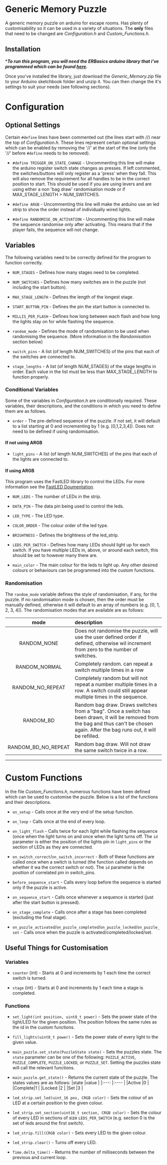 # Generic Memory Puzzle

A generic memory puzzle on arduino for escape rooms. Has plenty of customisability so it can be used in a variety of situations.
The **only** files that need to be changed are *Configuration.h* and *Custom_Functions.h*.

## Installation

****To run this program, you will need the ERBasics arduino library that i've programmed which can be found [here](https://github.com/DuskHusky/Escape-Room-Arduino/tree/main/ERBasics).***

Once you've installed the library, just download the *Generic_Memory.zip* file to your Arduino sketchbook folder and unzip it. You can then change the it's settings to suit your needs (see following sections).

# Configuration

## Optional Settings

Certain `#define` lines have been commented out (the lines start with //) near the top of *Configuration.h*. These lines represent certain optional settings which can be enabled by removing the '//' at the start of the line (only the '//' before `#define` needs to be removed).

 - `#define TRIGGER_ON_STATE_CHANGE` - Uncommenting this line will make the arduino register switch state changes as presses. If left commented, the switches/buttons will only register as a 'press' when they fall. This will also remove the requirement for all handles to be in the correct position to start. This should be used if you are using levers and are using either a non 'bag draw' randomisation mode or if MAX_STAGE_LENGTH > NUM_SWITCHES.

 - `#define ARGB` - Uncommenting this line will make the arduino use an led strip to show the order instead of individually wired lights.

 - `#define RANDOMISE_ON_ACTIVATION` - Uncommenting this line will make the sequence randomise only after activating. This means that if the player fails, the sequence will not change.

## Variables

The following variables need to be correctly defined for the program to function correctly.

 - `NUM_STAGES` - Defines how many stages need to be completed.

 - `NUM_SWITCHES` - Defines how many switches are in the puzzle (not including the start button).

 - `MAX_STAGE_LENGTH` - Defines the length of the longest stage.

 - `START_BUTTON_PIN` - Defines the pin the start button is connected to.

 - `MILLIS_PER_FLASH` - Defines how long between wach flash and how long the lights stay on for while flashing the sequence.

 - `random_mode` - Defines the mode of randomisation to be used when randomising the sequence. (More information in the *Randomisation* section below)

 - `switch_pins` - A list (of length NUM_SWITCHES) of the pins that each of the switches are connected to.

 - `stage_lengths` - A list (of length NUM_STAGES) of the stage lengths in order. Each value in the list must be less than MAX_STAGE_LENGTH to function properly.

### Conditional Variables

Some of the variables in *Configuration.h* are conditionally required. These variables, their descriptions, and the conditions in which you need to define them are as follows.

 - `order` - The pre-defined sequence of the puzzle. if not set, it will default to a list starting at 0 and incrementing by 1 (e.g. [0,1,2,3,4]). Does not need to be defined if using randomisation.

#### If not using ARGB

 - `light_pins` - A list (of length NUM_SWITCHES) of the pins that each of the lights are connected to.

#### If using ARGB

This program uses the FastLED library to control the LEDs. For more information see the [FastLED Doumentation](https://fastled.io/docs/).

 - `NUM_LEDS` - The number of LEDs in the strip.

 - `DATA_PIN` - The data pin being used to control the leds.

 - `LED_TYPE` - The LED type.

 - `COLOR_ORDER` - The colour order of the led type.

 - `BRIGHTNESS` - Defines the brightness of the led_strip.

 - `LEDS_PER_SWITCH` - Defines how many LEDs should light up for each switch. If you have multiple LEDs in, above, or around each switch, this should be set to however many there are.

 - `main_color` - The main colour for the leds to light up. Any other desired colours or behaviours can be programmed into the custom functions.

### Randomisation

The `random_mode` variable defines the style of randomisation, if any, for the puzzle. If no randomisation mode is chosen, then the order must be manually defined, otherwise it will default to an array of numbers (e.g. [0, 1, 2, 3, 4]). The randomisation modes that are available are as follows:

| mode | description |
|:---:|:---|
| RANDOM_NONE | Does not randomise the puzzle, will use the user defined order if defined, otherwise wil increment from zero to the number of switches. |
| RANDOM_NORMAL | Completely random. can repeat a switch multiple times in a row |
| RANDOM_NO_REPEAT | Completely random but will not repeat a number multiple times in a row. A switch could still appear multiple times in the sequence.
| RANDOM_BD | Random bag draw. Draws switches from a "bag". Once a switch has been drawn, it will be removed from the bag and thus can't be chosen again. After the bag runs out, it will be refilled. |
| RANDOM_BD_NO_REPEAT | Random bag draw. Will not draw the same switch twice in a row. |

---

# Custom Functions

In the file *Custom_Functions.h*, numerous functions have been defined which can be used to customise the puzzle. Below is a list of the functions and their descriptions.

 - `on_setup` - Calls once at the very end of the setup funciton.

 - `on_loop` - Calls once at the end of every loop.

 - `on_light_flash` - Calls twice for each light while flashing the sequence (once when the light turns on and once when the light turns off. The `id` parameter is either the position of the lights pin in `light_pins` or the section of LEDs as they are connected.

 - `on_switch_correct`/`on_switch_incorrect` - Both of these functions are called once when a switch is turned (the function called depends on whether it wa the correct switch or not). The `id` parameter is the position of correlated pin in switch_pins.

 - `before_sequence_start` - Calls every loop before the sequence is started only if the puzzle is active.

 - `on_sequence_start` - Calls once whenever a sequence is started (just after the start button is pressed).

 - `on_stage_complete` - Calls once after a stage has been completed (excluding the final stage).

 - `on_puzzle_activated`/`on_puzzle_completed`/`on_puzzle_locked`/`on_puzzle_set` - Calls once when the puzzle is activated/completed/locked/set.

## Useful Things for Customisation

### Variables

 - `counter` (int) - Starts at 0 and increments by 1 each time the correct switch is turned.

 - `stage` (int) - Starts at 0 and increments by 1 each time a stage is completed.

### Functions

 - `set_light(int position, uint8_t power)` - Sets the power state of the light/LED for the given position. The position follows the same rules as the id in the custom functions.

 - `fill_lights(uint8_t power)` - Sets the power state of every light to the given value.

 - `main_puzzle.set_state(PuzzleState state)` - Sets the puzzles state. The `state` parameter can be one of the following: `PUZZLE_ACTIVE`, `PUZZLE_COMPLETE`, `PUZZLE_LOCKED`, or `PUZZLE_SET`. Setting the puzzles state will call the relevant functions.

 - `main_puzzle.get_state()` - Returns the current state of the puzzle. The states values are as follows:
|state   |value |
|:---:   |:---- |
|Active  |0     |
|Complete|1     |
|Locked  |2     |
|Set     |3     |

 - `led_strip.set_led(uint_16 pos, CRGB color)` - Sets the colour of an LED at a certain position to the given colour.

 - `led_strip.set_section(uint16_t section, CRGB color)` - Sets the colour of every LED in sections of size `LEDS_PER_SWITCH` (e.g. section 0 is the set of leds around the first switch).

 - `led_strip.fill(CRGB color)` - Sets every LED to the given colour.

 - `led_strip.clear()` - Turns off every LED.

 - `Time.delta_time()` - Returns the number of milliseconds between the previous and current loop.
